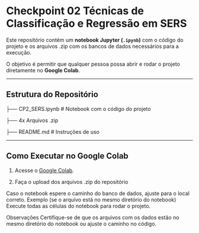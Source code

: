 # Checkpoint 02 Técnicas de Classificação e Regressão em SERS

Este repositório contém um **notebook Jupyter (`.ipynb`)** com o código do projeto e os arquivos .zip com os bancos de dados necessários para a execução.

O objetivo é permitir que qualquer pessoa possa abrir e rodar o projeto diretamente no **Google Colab**.

---

## Estrutura do Repositório

├── CP2_SERS.ipynb # Notebook com o código do projeto

├── 4x Arquivos .zip

├── README.md # Instruções de uso

---

## Como Executar no Google Colab

1. Acesse o [Google Colab]([[https://colab.research.google.com/](https://colab.research.google.com/drive/1eQmZXiZVf5D7SY6HiWoEbyXIGkp3dakV?usp=sharing)](https://colab.research.google.com/drive/1Pnq3UshS4ayyD1vT6_x0Lf3cieGamd0E?usp=sharing)).

2. Faça o upload dos arquivos .zip do repositório

Caso o notebook espere o caminho do banco de dados, ajuste para o local correto.
Exemplo (se o arquivo está no mesmo diretório do notebook)
Execute todas as células do notebook para rodar o projeto.

Observações
Certifique-se de que os arquivos com os dados estão no mesmo diretório do notebook ou ajuste o caminho no código.

